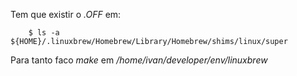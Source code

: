 Tem que existir o _.OFF_ em:

```
    $ ls -a ${HOME}/.linuxbrew/Homebrew/Library/Homebrew/shims/linux/super
```

Para tanto faco _make_ em _/home/ivan/developer/env/linuxbrew_
